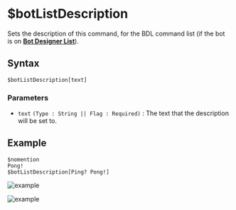 # $botListDescription
Sets the description of this command, for the BDL command list (if the bot is on [**Bot Designer List**](https://botdesignerlist.com)).

## Syntax
```
$botListDescription[text]
```

 ### Parameters
- `text` `(Type : String || Flag : Required)` : The text that the description will be set to.

## Example
```
$nomention
Pong!
$botListDescription[Ping? Pong!]
```

![example](https://user-images.githubusercontent.com/113303649/210341764-10cf97fe-5a0e-429b-8e8f-dbfcb4819c93.png)

![example](https://user-images.githubusercontent.com/113303649/210341495-bbda340a-3f30-4c6d-af7c-4445233ede37.png)
